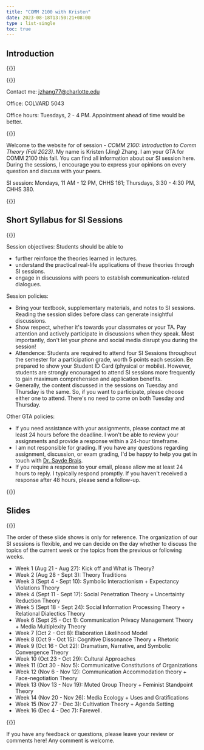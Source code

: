 ```yaml
---
title: "COMM 2100 with Kristen"
date: 2023-08-18T13:50:21+08:00
type : list-single
toc: true
---
```

## Introduction

{{<columns>}}

{{<figure-a src="/image/hello.png">}}

Contact me: jzhang77@charlotte.edu

Office: COLVARD 5043

Office hours: Tuesdays, 2 - 4 PM. Appointment ahead of time would be better. 

{{<column>}}

Welcome to the website for of session - *COMM 2100: Introduction to Comm Theory (Fall 2023)*. My name is Kristen (Jing) Zhang. I am your GTA for COMM 2100 this fall. You can find all information about our SI session here. During the sessions, I encourage you to express your opinions on every question and discuss with your peers. 

SI session: Mondays, 11 AM - 12 PM, CHHS 161; Thursdays, 3:30 - 4:30 PM, CHHS 380. 

{{<endcolumn>}}

## Short Syllabus for SI Sessions

{{<column>}}

Session objectives: Students should be able to 

- further reinforce the theories learned in lectures.
- understand the practical real-life applications of these theories through SI sessions.
- engage in discussions with peers to establish communication-related dialogues.

Session policies: 

- Bring your textbook, supplementary materials, and notes to SI sessions. Reading the session slides before class can generate insightful discussions.
- Show respect, whether it's towards your classmates or your TA. Pay attention and actively participate in discussions when they speak. Most importantly, don't let your phone and social media disrupt you during the session!
- Attendence: Students are required to attend four SI Sessions throughout the semester for a participation grade, worth 5 points each session. Be prepared to show your Student ID Card (physical or mobile). However, students are strongly encouraged to attend SI sessions more frequently to gain maximum comprehension and application benefits.
- Generally, the content discussed in the sessions on Tuesday and Thursday is the same. So, if you want to participate, please choose either one to attend. There's no need to come on both Tuesday and Thursday.

Other GTA policies:

- If you need assistance with your assignments, please contact me at least 24 hours before the deadline. I won't be able to review your assignments and provide a response within a 24-hour timeframe.
- I am not responsible for grading. If you have any questions regarding assignment, discussion, or exam grading, I'd be happy to help you get in touch with [Dr. Sayde Brais](https://www.linkedin.com/in/saydejbrais/).
- If you require a response to your email, please allow me at least 24 hours to reply. I typically respond promptly. If you haven't received a response after 48 hours, please send a follow-up.

{{<column>}}

## Slides

{{<column>}}

The order of these slide shows is only for reference. The organization of our SI sessions is flexible, and we can decide on the day whether to discuss the topics of the current week or the topics from the previous or following weeks.

- Week 1 (Aug 21 - Aug 27): Kick off and What is Theory?
- Week 2 (Aug 28 - Sept 3): Theory Traditions
- Week 3 (Sept 4 - Sept 10): Symbolic Interactionism + Expectancy Violations Theory
- Week 4 (Sept 11 - Sept 17): Social Penetration Theory + Uncertainty Reduction Theory
- Week 5 (Sept 18 - Sept 24): Social Information Processing Theory + Relational Dialectics Theory
- Week 6 (Sept 25 - Oct 1): Communication Privacy Management Theory + Media Multiplexity Theory
- Week 7 (Oct 2 - Oct 8): Elaboration Likelihood Model
- Week 8 (Oct 9 - Oct 15): Cognitive Dissonance Theory + Rhetoric
- Week 9 (Oct 16 - Oct 22): Dramatism, Narrative, and Symbolic Convergence Theory
- Week 10 (Oct 23 - Oct 29): Cultural Approaches
- Week 11 (Oct 30 - Nov 5): Communicative Constitutions of Organizations
- Week 12 (Nov 6 - Nov 12): Communication Accommodation theory + Face-negotiation Theory
- Week 13 (Nov 13 - Nov 19): Muted Group Theory + Feminist Standpoint Theory
- Week 14 (Nov 20 - Nov 26): Media Ecology + Uses and Gratifications
- Week 15 (Nov 27 - Dec 3): Cultivation Theory + Agenda Setting
- Week 16 (Dec 4 - Dec 7): Farewell.

{{<endcolumn>}}



If you have any feedback or questions, please leave your review or comments here! Any comment is welcome.

<script src="https://utteranc.es/client.js"
        repo="KristenJZ/KristenJZ.github.io"
        issue-term="pathname"
        theme="github-light"
        crossorigin="anonymous"
        async>
</script>
